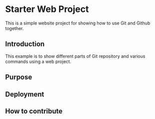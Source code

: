 # Starter Web Project

This is a simple website project for showing how to use Git and Github together.

## Introduction

This example is to show different parts of Git repository and various commands using a web project. 

## Purpose

## Deployment

## How to contribute